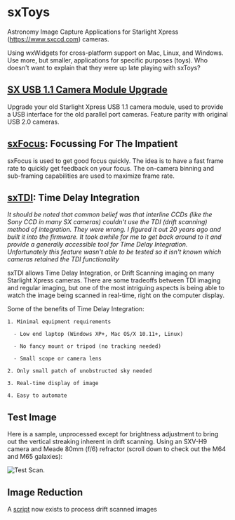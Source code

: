 # sxToys
Astronomy Image Capture Applications for Starlight Xpress (https://www.sxccd.com) cameras.

Using wxWidgets for cross-platform support on Mac, Linux, and Windows. Use more, but smaller, applications for specific purposes (toys). Who doesn't want to explain that they were up late playing with sxToys?

## [SX USB 1.1 Camera Module Upgrade](https://github.com/dschmenk/sxToys/tree/master/Windows%20Drivers)

Upgrade your old Starlight Xpress USB 1.1 camera module, used to provide a USB interface for the old parallel port cameras. Feature parity with original USB 2.0 cameras.

## [sxFocus](https://github.com/dschmenk/sxToys/tree/master/wx/sxfocus): Focussing For The Impatient

sxFocus is used to get good focus quickly. The idea is to have a fast frame rate to quickly get feedback on your focus. The on-camera binning and sub-framing capabilities are used to maximize frame rate.

## [sxTDI](https://github.com/dschmenk/sxToys/tree/master/wx/sxtdi): Time Delay Integration

_It should be noted that common belief was that interline CCDs  (like the Sony CCD in many SX cameras) couldn't use the TDI (drift scanning) method of integration. They were wrong. I figured it out 20 years ago and built it into the firmware. It took awhile for me to get back around to it and provide a generally accessible tool for Time Delay Integration. Unfortunately this feature wasn't able to be tested so it isn't known which cameras retained the TDI functionality_

sxTDI allows Time Delay Integration, or Drift Scanning imaging on many Starlight Xpress cameras. There are some tradeoffs between TDI imaging and regular imaging, but one of the most intriguing aspects is being able to watch the image being scanned in real-time, right on the computer display.

Some of the benefits of Time Delay Integration:

    1. Minimal equipment requirements

      - Low end laptop (Windows XP+, Mac OS/X 10.11+, Linux)

      - No fancy mount or tripod (no tracking needed)

      - Small scope or camera lens

    2. Only small patch of unobstructed sky needed

    3. Real-time display of image

    4. Easy to automate

## Test Image

Here is a sample, unprocessed except for brightness adjustment to bring out the vertical streaking inherent in drift scanning. Using an SXV-H9 camera and Meade 80mm (f/6) refractor (scroll down to check out the M64 and M65 galaxies):

![Test Scan](https://github.com/dschmenk/sxToys/blob/master/images/macscan.jpg).

## Image Reduction

A [script](https://github.com/dschmenk/sxToys/blob/master/images/reduce_scan.py) now exists to process drift scanned images
